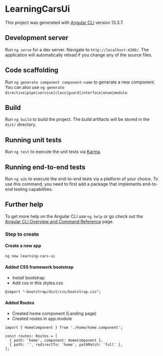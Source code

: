 # LearningCarsUi

This project was generated with [Angular CLI](https://github.com/angular/angular-cli) version 13.3.7.

## Development server

Run `ng serve` for a dev server. Navigate to `http://localhost:4200/`. The application will automatically reload if you change any of the source files.

## Code scaffolding

Run `ng generate component component-name` to generate a new component. You can also use `ng generate directive|pipe|service|class|guard|interface|enum|module`.

## Build

Run `ng build` to build the project. The build artifacts will be stored in the `dist/` directory.

## Running unit tests

Run `ng test` to execute the unit tests via [Karma](https://karma-runner.github.io).

## Running end-to-end tests

Run `ng e2e` to execute the end-to-end tests via a platform of your choice. To use this command, you need to first add a package that implements end-to-end testing capabilities.

## Further help

To get more help on the Angular CLI use `ng help` or go check out the [Angular CLI Overview and Command Reference](https://angular.io/cli) page.


### Step to create

#### Create a new app 
```
ng new learning-cars-ui
```

#### Added CSS framework bootstrap 
- Install bootstrap 
- Add css in this styles.css
```
@import "~bootstrap/dist/css/bootstrap.css";
```

#### Added Routes 

- Created home component (Landing page)
- Created routes in app.module
```
import { HomeComponent } from './home/home.component';

const routes: Routes = [
  { path: 'home', component: HomeComponent },
  { path: '', redirectTo: 'home', pathMatch: 'full' },
];
```